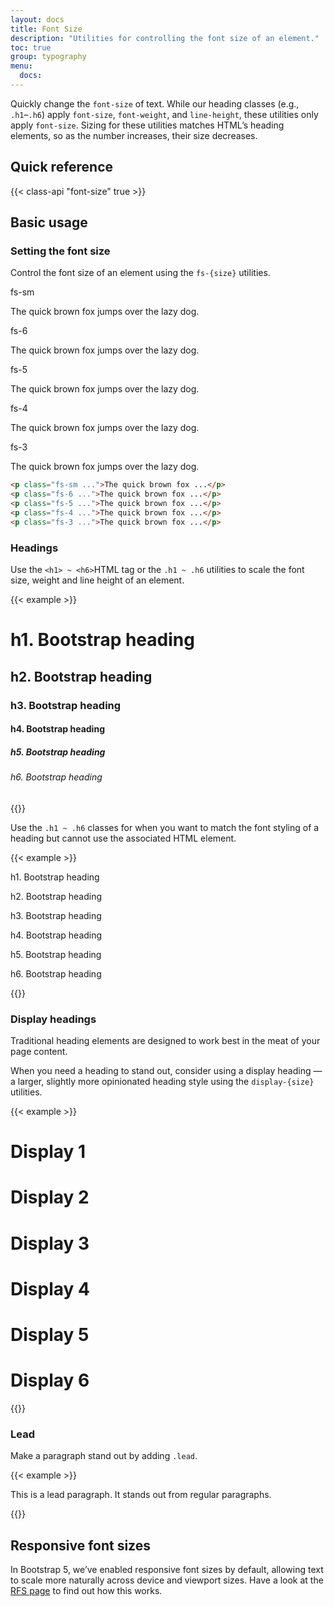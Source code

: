 ```yaml
---
layout: docs
title: Font Size
description: "Utilities for controlling the font size of an element."
toc: true
group: typography
menu:
  docs:    
---
```


Quickly change the `font-size` of text. While our heading classes (e.g., `.h1`–`.h6`) apply `font-size`, `font-weight`, and `line-height`, these utilities only apply `font-size`. Sizing for these utilities matches HTML’s heading elements, so as the number increases, their size decreases.

## Quick reference

{{< class-api "font-size" true >}}

## Basic usage

### Setting the font size

Control the font size of an element using the `fs-{size}` utilities.

<div class="bd-example">
  <span class="text-muted">fs-sm</span>
  <p class="fs-sm fw-semibold">The quick brown fox jumps over the lazy dog.</p>
  <span class="text-muted">fs-6</span>
  <p class="fs-6 fw-semibold">The quick brown fox jumps over the lazy dog.</p>
  <span class="text-muted">fs-5</span>
  <p class="fs-5 fw-semibold">The quick brown fox jumps over the lazy dog.</p>
  <span class="text-muted">fs-4</span>
  <p class="fs-4 fw-semibold">The quick brown fox jumps over the lazy dog.</p>
  <span class="text-muted">fs-3</span>
  <p class="fs-3 fw-semibold">The quick brown fox jumps over the lazy dog.</p>
</div>

```html
<p class="fs-sm ...">The quick brown fox ...</p>
<p class="fs-6 ...">The quick brown fox ...</p>
<p class="fs-5 ...">The quick brown fox ...</p>
<p class="fs-4 ...">The quick brown fox ...</p>
<p class="fs-3 ...">The quick brown fox ...</p>
```

### Headings

Use the `<h1> ~ <h6>`HTML tag or the `.h1 ~ .h6` utilities to scale the font size, weight and line height of an element.

{{< example >}}
  <h1>h1. Bootstrap heading</h1>
  <h2>h2. Bootstrap heading</h2>
  <h3>h3. Bootstrap heading</h3>
  <h4>h4. Bootstrap heading</h4>
  <h5>h5. Bootstrap heading</h5>
  <h6>h6. Bootstrap heading</h6>
{{</ example >}}

Use the `.h1 ~ .h6` classes for when you want to match the font styling of a heading but cannot use the associated HTML element.

{{< example >}}
<p class="h1">h1. Bootstrap heading</p>
<p class="h2">h2. Bootstrap heading</p>
<p class="h3">h3. Bootstrap heading</p>
<p class="h4">h4. Bootstrap heading</p>
<p class="h5">h5. Bootstrap heading</p>
<p class="h6">h6. Bootstrap heading</p>
{{</ example >}}

### Display headings

Traditional heading elements are designed to work best in the meat of your page content. 

When you need a heading to stand out, consider using a display heading — a larger, slightly more opinionated heading style using the `display-{size}` utilities.

{{< example >}}
<h1 class="display-1">Display 1</h1>
<h1 class="display-2">Display 2</h1>
<h1 class="display-3">Display 3</h1>
<h1 class="display-4">Display 4</h1>
<h1 class="display-5">Display 5</h1>
<h1 class="display-6">Display 6</h1>
{{</ example >}}

### Lead

Make a paragraph stand out by adding `.lead`.

{{< example >}}
<p class="lead">
  This is a lead paragraph. It stands out from regular paragraphs.
</p>
{{</ example >}}

## Responsive font sizes 

In Bootstrap 5, we’ve enabled responsive font sizes by default, allowing text to scale more naturally across device and viewport sizes. Have a look at the [RFS page](https://getbootstrap.com/docs/5.2/getting-started/rfs/) to find out how this works.